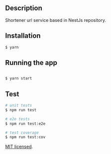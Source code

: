## Description

Shortener url service based in NestJs repository.

## Installation

```bash
$ yarn
```

## Running the app

```bash

$ yarn start

```

## Test

```bash
# unit tests
$ npm run test

# e2e tests
$ npm run test:e2e

# test coverage
$ npm run test:cov
```

[MIT licensed](LICENSE).
